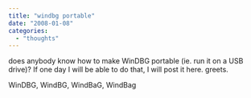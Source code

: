 ```yaml
---
title: "windbg portable"
date: "2008-01-08"
categories: 
  - "thoughts"
---
```


does anybody know how to make WinDBG portable (ie. run it on a USB drive)? If one day I will be able to do that, I will post it here. greets.

WinDBG, WindBG, WindBaG, WindBag
